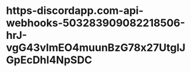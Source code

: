 # https-discordapp.com-api-webhooks-503283909082218506-hrJ-vgG43vlmEO4muunBzG78x27UtglJGpEcDhl4NpSDC